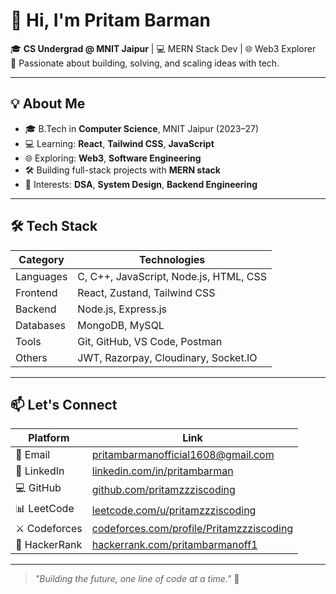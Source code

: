 # 👋 Hi, I'm Pritam Barman

🎓 **CS Undergrad @ MNIT Jaipur** | 💻 MERN Stack Dev | 🌐 Web3 Explorer  
🚀 Passionate about building, solving, and scaling ideas with tech.

---

## 💡 About Me

- 🎓 B.Tech in **Computer Science**, MNIT Jaipur (2023–27)  
- 💻 Learning: **React**, **Tailwind CSS**, **JavaScript**  
- 🌐 Exploring: **Web3**, **Software Engineering**  
- 🛠️ Building full-stack projects with **MERN stack**  
- 🧠 Interests: **DSA**, **System Design**, **Backend Engineering**

---

## 🛠️ Tech Stack

| Category     | Technologies                                     |
|--------------|--------------------------------------------------|
| Languages    | C, C++, JavaScript, Node.js, HTML, CSS           |
| Frontend     | React, Zustand, Tailwind CSS                     |
| Backend      | Node.js, Express.js                              |
| Databases    | MongoDB, MySQL                                   |
| Tools        | Git, GitHub, VS Code, Postman                    |
| Others       | JWT, Razorpay, Cloudinary, Socket.IO             |

---

## 📫 Let's Connect

| Platform     | Link                                                                 |
|--------------|----------------------------------------------------------------------|
| 📧 Email      | [pritambarmanofficial1608@gmail.com](mailto:pritambarmanofficial1608@gmail.com) |
| 🔗 LinkedIn   | [linkedin.com/in/pritambarman](https://www.linkedin.com/in/pritambarman/)        |
| 💻 GitHub     | [github.com/pritamzzziscoding](https://github.com/pritamzzziscoding)             |
| 📊 LeetCode   | [leetcode.com/u/pritamzzziscoding](https://leetcode.com/u/pritamzzziscoding/)    |
| ⚔️ Codeforces | [codeforces.com/profile/Pritamzzziscoding](https://codeforces.com/profile/Pritamzzziscoding) |
| 🧠 HackerRank | [hackerrank.com/pritambarmanoff1](https://www.hackerrank.com/pritambarmanoff1)    |

---

> _"Building the future, one line of code at a time."_ 🚀
